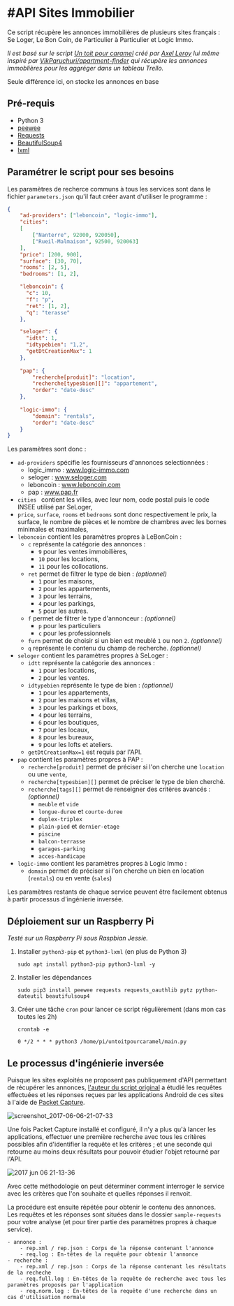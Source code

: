 # \#API Sites Immobilier 

Ce script récupère les annonces immobilières de plusieurs sites français : Se Loger, Le Bon Coin, de Particulier à Particulier et Logic Immo.

_Il est basé sur le script [Un toit pour caramel](https://github.com/axeleroy/untoitpourcaramel) créé par [Axel Leroy](https://github.com/axeleroy) lui même inspiré par [VikParuchuri/apartment-finder](https://github.com/VikParuchuri/apartment-finder) 
qui récupère les annonces immoblières pour les aggréger dans un tableau Trello._


Seule différence ici, on stocke les annonces en base


## Pré-requis
* Python 3
* [peewee](http://docs.peewee-orm.com/en/latest/)
* [Requests](https://requests.readthedocs.io/en/master/)
* [BeautifulSoup4](https://www.crummy.com/software/BeautifulSoup/bs4/doc/)
* [lxml](http://lxml.de/index.html)

## Paramétrer le script pour ses besoins

Les paramètres de recherce communs à tous les services sont dans le fichier 
`parameters.json` qu'il faut créer avant d'utiliser le programme :
```json
{
    "ad-providers": ["leboncoin", "logic-immo"],
    "cities":
    [
        ["Nanterre", 92000, 920050],
        ["Rueil-Malmaison", 92500, 920063]
    ],
    "price": [200, 900],
    "surface": [30, 70],
    "rooms": [2, 5],
    "bedrooms": [1, 2],

    "leboncoin": {
      "c": 10,
      "f": "p",
      "ret": [1, 2],
      "q": "terasse"
    },

    "seloger": {
      "idtt": 1,
      "idtypebien": "1,2",
      "getDtCreationMax": 1
    },
    
    "pap": {
        "recherche[produit]": "location",
        "recherche[typesbien][]": "appartement",
        "order": "date-desc"
    },
    
    "logic-immo": {
        "domain": "rentals",
        "order": "date-desc"
    }
}

```
Les paramètres sont donc :
 * `ad-providers` spécifie les fournisseurs d'annonces selectionnées : 
    * logic_immo : www.logic-immo.com
    * seloger : www.seloger.com
    * leboncoin : www.leboncoin.com
    * pap : www.pap.fr
 * `cities ` contient les villes, avec leur nom, code postal puis le code INSEE utilisé par SeLoger,
 * `price`, `surface`, `rooms` et `bedrooms`  sont donc respectivement le prix, la surface, le nombre de pièces et le 
 nombre de chambres avec les bornes minimales et maximales,
 * `leboncoin` contient les paramètres propres à LeBonCoin :
   * `c` représente la catégorie des annonces : 
     * `9` pour les ventes immobilières, 
     * `10` pour les locations,
     * `11` pour les collocations. 
   * `ret` permet de filtrer le type de bien : _(optionnel)_
     * `1` pour les maisons,
     * `2` pour les appartements,
     * `3` pour les terrains,
     * `4` pour les parkings,
     * `5` pour les autres.
   * `f` permet de filtrer le type d'annonceur : _(optionnel)_
     * `p` pour les particuliers
     * `c` pour les professionnels
   * `furn` permet de choisir si un bien est meublé `1` ou non `2`. _(optionnel)_
   * `q` représente le contenu du champ de recherche. _(optionnel)_
 * `seloger` contient les paramètres propres à SeLoger :
   * `idtt` représente la catégorie des annonces : 
     * `1` pour les locations,
     * `2` pour les ventes.
   * `idtypebien` représente le type de bien : _(optionnel)_
     * `1` pour les appartements,
     * `2` pour les maisons et villas,
     * `3` pour les parkings et boxs,
     * `4` pour les terrains,
     * `6` pour les boutiques,
     * `7` pour les locaux,
     * `8` pour les bureaux,
     * `9` pour les lofts et ateliers.
   * `getDtCreationMax=1` est requis par l'API.
 * `pap` contient les paramètres propres à PAP :
   * `recherche[produit]` permet de préciser si l'on cherche une `location` ou une `vente`,
   * `recherche[typesbien][]` permet de préciser le type de bien cherché.
   * `recherche[tags][]` permet de renseigner des critères avancés : _(optionnel)_
     * `meuble` et `vide`
     * `longue-duree` et `courte-duree`
     * `duplex-triplex`
     * `plain-pied` et `dernier-etage`
     * `piscine`
     * `balcon-terrasse`
     * `garages-parking`
     * `acces-handicape`
 * `logic-immo` contient les paramètres propres à Logic Immo :
   * `domain` permet de préciser si l'on cherche un bien en location (`rentals`) ou en vente (`sales`)
   
Les paramètres restants de chaque service peuvent être facilement obtenus à partir processus d'ingénierie inversée.
   


## Déploiement sur un Raspberry Pi
_Testé sur un Raspberry Pi sous Raspbian Jessie._
1. Installer `python3-pip` et `python3-lxml` (en plus de Python 3)
    ```
    sudo apt install python3-pip python3-lxml -y
    ```
2. Installer les dépendances
    ```
    sudo pip3 install peewee requests requests_oauthlib pytz python-dateutil beautifulsoup4
    ```

3. Créer une tâche `cron` pour lancer ce script régulièrement (dans mon cas toutes les 2h)
    ```
    crontab -e
    ```
    ```
    0 */2 * * * python3 /home/pi/untoitpourcaramel/main.py
    ```


## Le processus d'ingénierie inversée
Puisque les sites exploités ne proposent pas publiquement d'API permettant de récupérer les annonces,
[l'auteur du script original](https://github.com/axeleroy/untoitpourcaramel) a étudié les requêtes effectuées et les réponses reçues par les applications Android de
ces sites à l'aide de [Packet Capture](https://play.google.com/store/apps/details?id=app.greyshirts.sslcapture).

![screenshot_2017-06-06-21-07-33](https://user-images.githubusercontent.com/3141536/26847585-e25bbec2-4afd-11e7-83a5-bbd0659456a0.png)

Une fois Packet Capture installé et configuré, il n'y a plus qu'à lancer les applications, effectuer une première
recherche avec tous les critères possibles afin d'identifier la requête et les critères ; et une seconde qui retourne au
moins deux résultats pour pouvoir étudier l'objet retourné par l'API.

![2017 jun 06 21-13-36](https://user-images.githubusercontent.com/3141536/26847599-ee1a587c-4afd-11e7-9a96-d406b1917a0a.png)

Avec cette méthodologie on peut déterminer comment interroger le service avec les critères que l'on souhaite et
quelles réponses il renvoit.

La procédure est ensuite répétée pour obtenir le contenu des annonces. Les requêtes et les réponses sont situées
dans le dossier `sample-requests` pour votre analyse (et pour tirer partie des paramètres propres à chaque service).
```
- annonce :
    - rep.xml / rep.json : Corps de la réponse contenant l'annonce
    - req.log : En-têtes de la requête pour obtenir l'annonce
- recherche :
    - rep.xml / rep.json : Corps de la réponse contenant les résultats de la recheche
    - req.full.log : En-têtes de la requête de recherche avec tous les paramètres proposés par l'application
    - req.norm.log : En-têtes de la requête d'une recherche dans un cas d'utilisation normale
```